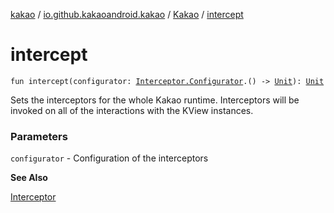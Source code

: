 [kakao](../../index.md) / [io.github.kakaoandroid.kakao](../index.md) / [Kakao](index.md) / [intercept](./intercept.md)

# intercept

`fun intercept(configurator: `[`Interceptor.Configurator`](../../io.github.kakaoandroid.kakao.intercept/-interceptor/-configurator/index.md)`.() -> `[`Unit`](https://kotlinlang.org/api/latest/jvm/stdlib/kotlin/-unit/index.html)`): `[`Unit`](https://kotlinlang.org/api/latest/jvm/stdlib/kotlin/-unit/index.html)

Sets the interceptors for the whole Kakao runtime.
Interceptors will be invoked on all of the interactions with the KView instances.

### Parameters

`configurator` - Configuration of the interceptors

**See Also**

[Interceptor](../../io.github.kakaoandroid.kakao.intercept/-interceptor/index.md)


